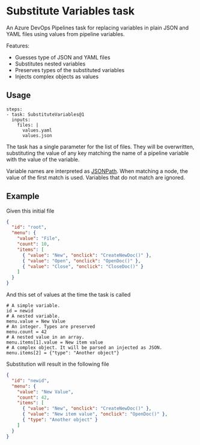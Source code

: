 # Substitute Variables task

An Azure DevOps Pipelines task for replacing variables in plain JSON and YAML
files using values from pipeline variables.

Features:

- Guesses type of JSON and YAML files
- Substitutes nested variables
- Preserves types of the substituted variables
- Injects complex objects as values

## Usage

```
steps:
- task: SubstituteVariables@1
  inputs:
    files: |
      values.yaml
      values.json
```

The task has a single parameter for the list of files. They will be overwritten,
substituting the value of any key matching the name of a pipeline variable with
the value of the variable.

Variable names are interpreted as [JSONPath](https://goessner.net/articles/JsonPath/).
When matching a node, the value of the first match is used. Variables that do not match
are ignored.

## Example

Given this initial file

```json
{
  "id": "root",
  "menu": {
    "value": "File",
    "count": 10,
    "items": [
      { "value": "New", "onclick": "CreateNewDoc()" },
      { "value": "Open", "onclick": "OpenDoc()" },
      { "value": "Close", "onclick": "CloseDoc()" }
    ]
  }
}
```

And this set of values at the time the task is called

```
# A simple variable.
id = newid
# A nested variable.
menu.value = New Value
# An integer. Types are preserved
menu.count = 42
# A nested value in an array.
menu.items[1].value = New item value
# A complex object. It will be parsed an injected as JSON.
menu.items[2] = {"type": "Another object"}
```

Substitution will result in the following file

```json
{
  "id": "newid",
  "menu": {
    "value": "New Value",
    "count": 42,
    "items": [
      { "value": "New", "onclick": "CreateNewDoc()" },
      { "value": "New item value", "onclick": "OpenDoc()" },
      { "type": "Another object" }
    ]
  }
}
```
